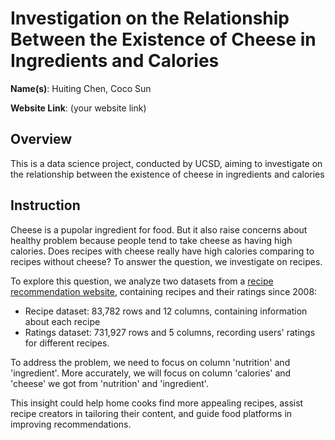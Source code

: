 # Investigation on the Relationship Between the Existence of Cheese in Ingredients and Calories

**Name(s)**: Huiting Chen, Coco Sun

**Website Link**: (your website link)

## Overview
This is a data science project, conducted by UCSD, aiming to investigate on the relationship between the existence of cheese in ingredients and calories

## Instruction
Cheese is a pupolar ingredient for food. But it also raise concerns about healthy problem because people tend to take cheese as having high calories. Does recipes with cheese really have high calories comparing to recipes without cheese? To answer the question, we investigate on recipes.

To explore this question, we analyze two datasets from a [recipe recommendation website](https://www.food.com/), containing recipes and their ratings since 2008:
 - Recipe dataset: 83,782 rows and 12 columns, containing information about each recipe
 - Ratings dataset: 731,927 rows and 5 columns, recording users' ratings for different recipes.

To address the problem, we need to focus on column 'nutrition' and 'ingredient'. More accurately, we will focus on column 'calories' and 'cheese' we got from 'nutrition' and 'ingredient'.

This insight could help home cooks find more appealing recipes, assist recipe creators in tailoring their content, and guide food platforms in improving recommendations.
